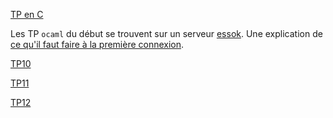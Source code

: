 [TP en C](../TPC/index.md)

Les TP `ocaml` du début se trouvent sur un serveur
[essok](http://klimann.mp2ipv.learn-ocaml.org). Une explication de
[ce qu'il faut faire à la première connexion](TP9/tp9.md).

[TP10](TP10/tp10.md)

[TP11](TP11/tp11.md)

[TP12](TP12/tp12.md)


